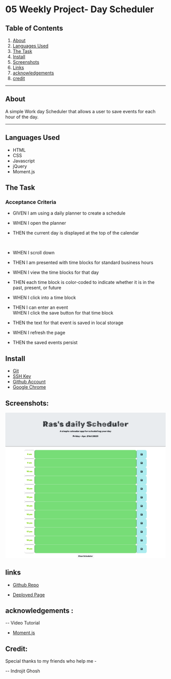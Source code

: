 # 05 Weekly Project- Day Scheduler

## Table of Contents

1. [About](#About)
2. [Languages Used](#languages-used)
3. [The Task](#the-task)
4. [Install](#install)
5. [Screenshots](#screenshots)
6. [Links](#links)
7. [acknowledgements](#acknowledgements)
8. [credit](#credit)

---

## About

A simple Work day Scheduler that allows a user to save events for each hour of the day.

---

## Languages Used

- HTML
- CSS
- Javascript
- jQuery
- Moment.js

## The Task

### Acceptance Criteria

- GIVEN I am using a daily planner to create a schedule
  <br>

- WHEN I open the planner
  <br>
- THEN the current day is displayed at the top of the calendar

  <br>

- WHEN I scroll down
  <br>
- THEN I am presented with time blocks for standard business hours
  <br>
- WHEN I view the time blocks for that day
  <br>
- THEN each time block is color-coded to indicate whether it is in the past, present, or future
  <br>
- WHEN I click into a time block
  <br>
- THEN I can enter an event
  <br>
  WHEN I click the save button for that time block
  <br>

- THEN the text for that event is saved in local storage
  <br>
- WHEN I refresh the page
  <br>
- THEN the saved events persist

## Install

- [Git](https://github.com/git-guides/install-git)
- [SSH Key](https://docs.github.com/en/authentication/connecting-to-github-with-ssh/adding-a-new-ssh-key-to-your-github-account)
- [Github Account](https://docs.github.com/en/get-started/onboarding/getting-started-with-your-github-account)
- [Google Chrome](https://support.google.com/chrome/answer/95346?hl=en&co=GENIE.Platform%3DDesktop)

## Screenshots:

![Dau Scheduler](assets/screencapture-file-Users-mdmamatajurrashed-Desktop-bootcamp-Class-Projects-05-weekly-challange-develop-index-html-2023-04-21-00_57_21.png)

## links

- [Github Repo](https://github.com/mdRashed30/05-Weekly-challenge-Day-Scheduler)

- [Deployed Page](https://mdrashed30.github.io/05-Weekly-challenge-Day-Scheduler/)

## acknowledgements :

-- Video Tutorial

- [Moment.js](https://devhints.io/moment)

## Credit:

Special thanks to my friends who help me -

-- Indrojit Ghosh
